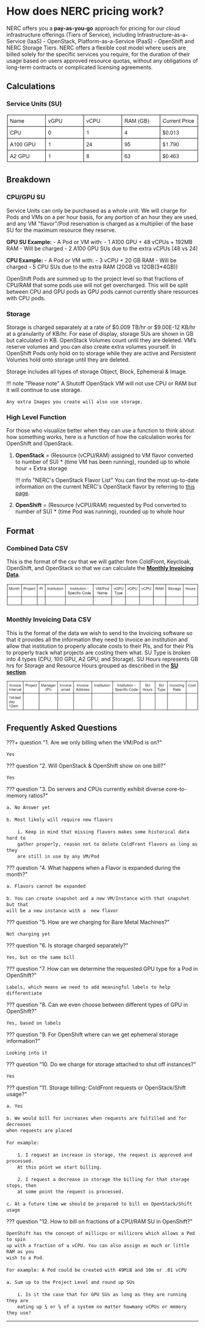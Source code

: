 # How does NERC pricing work?

NERC offers you a **pay-as-you-go** approach for pricing for our cloud infrastructure
offerings (Tiers of Service), including Infrastructure-as-a-Service (IaaS) - OpenStack,
Platform-as-a-Service (PaaS) - OpenShift and NERC Storage Tiers. NERC offers a flexible
cost model where users are billed solely for the specific services you require,
for the duration of their usage based on users approved resource quotas, without
any obligations of long-term contracts or complicated licensing agreements.

## Calculations

### Service Units (SU)

![Service Units (SU)](images/su.png)

## Breakdown

### CPU/GPU SU

Service Units can only be purchased as a whole unit. We will charge for Pods and
VMs on a per hour basis, for any portion of an hour they are used, and any VM
"flavor"/Pod reservation is charged as a multiplier of the base SU for the maximum
resource they reserve.

**GPU SU Example:**
    - A Pod or VM with:
        - 1 A100 GPU + 48 vCPUs + 192MB RAM
    - Will be charged
        - 2 A100 GPU SUs due to the extra vCPUs (48 vs 24)

**CPU Example:**
    - A Pod or VM with:
        - 3 vCPU + 20 GB RAM
    - Will be charged
        - 5 CPU SUs due to the extra RAM (20GB vs 12GB(3*4GB))

OpenShift Pods are summed up to the project level so that fractions of CPU/RAM
that some pods use will not get overcharged. This will be split between CPU and
GPU pods as GPU pods cannot currently share resources with CPU pods.

### Storage

Storage is charged separately at a rate of $0.009 TB/hr or $9.00E-12 KB/hr at a
granularity of KB/hr. For ease of display, storage SUs are shown in GB but calculated
in KB. OpenStack Volumes count until they are deleted. VM’s reserve volumes and
you can also create extra volumes yourself. In OpenShift Pods only hold on to storage
while they are active and Persistent Volumes hold onto storage until they are deleted.

Storage includes all types of storage Object, Block, Ephemeral & Image.

!!! note "Please note"
    A Shutoff OpenStack VM will not use CPU or RAM but it will continue to use storage.

    Any extra Images you create will also use storage.

### High Level Function

For those who visualize better when they can use a function to think about how
something works, here is a function of how the calculation works for OpenShift
and OpenStack.

1. **OpenStack** = (Resource (vCPU/RAM) assigned to VM flavor converted to number
of SU) * (time VM has been running), rounded up to whole hour + Extra storage

    !!! info "NERC's OpenStack Flavor List"
        You can find the most up-to-date information on the current NERC's OpenStack
        flavor by referring to [this page](../openstack/create-and-connect-to-the-VM/flavors.md).

2. **OpenShift** = (Resource (vCPU/RAM) requested by Pod converted to  number of
SU) * (time Pod was running), rounded up to whole hour

## Format

### Combined Data CSV

This is the format of the csv that we will gather from ColdFront, Keycloak, OpenShift,
and OpenStack so that we can calculate the [**Monthly Invoicing Data**](#monthly-invoicing-data-csv).

![Combined data CSV](images/pricing-combined-data-csv-format.png)

### Monthly Invoicing Data CSV

This is the format of the data we wish to send to the Invoicing software so that
it provides all the information they need to invoice an institution and allow that
institution to properly allocate costs to their PIs, and for their PIs to properly
track what projects are costing them what. SU Type is broken into 4 types (CPU,
100 GPU, A2 GPU, and Storage). SU Hours represents GB hrs for Storage and Resource
Hours grouped as described in the [**SU section**](#service-units-su).

![Monthly Invoicing Data](images/pricing-monthly-invoicing-data.png)

## Frequently Asked Questions

???+ question "1. Are we only billing when the VM/Pod is on?"

    Yes

??? question "2. Will OpenStack & OpenShift show on one bill?"

    Yes

??? question "3. Do servers and CPUs currently exhibit diverse core-to-memory ratios?"

    a. No Answer yet

    b. Most likely will require new flavors

        i. Keep in mind that missing flavors makes some historical data hard to
        gather properly, reason not to delete ColdFront flavors as long as they
        are still in use by any VM/Pod

??? question "4. What happens when a Flavor is expanded during the month?"

    a. Flavors cannot be expanded

    b. You can create snapshot and a new VM/Instance with that snapshot but that
    will be a new instance with a  new flavor

??? question "5. How are we charging for Bare Metal Machines?"

    Not charging yet

??? question "6. Is storage charged separately?"

    Yes, but on the same bill

??? question "7. How can we determine the requested GPU type for a Pod in OpenShift?"

    Labels, which means we need to add meaningful labels to help differentiate

??? question "8. Can we even choose between different types of GPU in OpenShift?"

    Yes, based on labels

??? question "9. For OpenShift where can we get ephemeral storage information?"

    Looking into it

??? question "10. Do we charge for storage attached to shut off instances?"

    Yes

??? question "11. Storage billing: ColdFront requests or OpenStack/Shift usage?"

    a. Yes

    b. We would bill for increases when requests are fulfilled and for decreases
    when requests are placed

    For example:

        1. I request an increase in storage, the request is approved and processed.
        At this point we start billing.

        2. I request a decrease in storage the billing for that storage stops, then
        at some point the request is processed.

    c. At a future time we should be prepared to bill on OpenStack/Shift usage

??? question "12. How to bill on fractions of a CPU/RAM SU in OpenShift?"

    OpenShift has the concept of millicpu or millicore which allows a Pod to spin
    up with a fraction of a vCPU. You can also assign as much or little RAM as you
    wish to a Pod.

    For example: A Pod could be created with 49MiB and 10m or .01 vCPU

    a. Sum up to the Project Level and round up SUs

        i. Is it the case that for GPU SUs as long as they are running they are
        eating up ¼ or ⅛ of a system no matter howmany vCPUs or memory they use?

---
